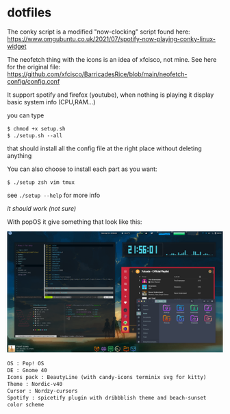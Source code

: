 # dotfiles

The conky script is a modified "now-clocking" script found here:
https://www.omgubuntu.co.uk/2021/07/spotify-now-playing-conky-linux-widget

The neofetch thing with the icons is an idea of xfcisco, not mine. See here for the original file:
https://github.com/xfcisco/BarricadesRice/blob/main/neofetch-config/config.conf

It support spotify and firefox (youtube), when nothing is playing it display basic system info (CPU,RAM...)

you can type
```
$ chmod +x setup.sh
$ ./setup.sh --all
```
that should install all the config file at the right place without deleting anything

You can also choose to install each part as you want:
```
$ ./setup zsh vim tmux
```

see `./setup --help` for more info

*it should work (not sure)*

With popOS it give something that look like this:

![screenshot](screenshot.png)
```
OS : Pop! OS
DE : Gnome 40
Icons pack : BeautyLine (with candy-icons terminix svg for kitty)
Theme : Nordic-v40
Cursor : Nordzy-cursors
Spotify : spicetify plugin with dribbblish theme and beach-sunset color scheme
```
